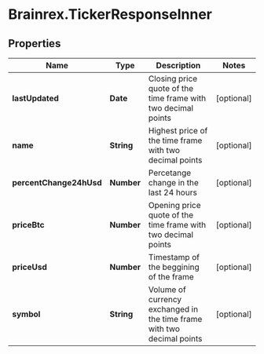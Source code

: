 # Brainrex.TickerResponseInner

## Properties
Name | Type | Description | Notes
------------ | ------------- | ------------- | -------------
**lastUpdated** | **Date** | Closing price quote of the time frame with two decimal points | [optional] 
**name** | **String** | Highest price of the time frame with two decimal points | [optional] 
**percentChange24hUsd** | **Number** | Percetange change in the last 24 hours | [optional] 
**priceBtc** | **Number** | Opening price quote of the time frame with two decimal points | [optional] 
**priceUsd** | **Number** | Timestamp of the beggining of the frame | [optional] 
**symbol** | **String** | Volume of currency exchanged in the time frame with two decimal points | [optional] 


